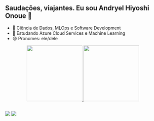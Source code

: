 ## Saudações, viajantes. Eu sou Andryel Hiyoshi Onoue 👋

- 🔭 Ciência de Dados, MLOps e Software Development
- 🌱 Estudando Azure Cloud Services e Machine Learning
- 😄 Pronomes: ele/dele



<div align="center">
  <a href="https://github.com/AndryelOnoue">
  <img height="180em" src="https://github-readme-stats.vercel.app/api?username=AndryelOnoue&show_icons=true&theme=dark&include_all_commits=true&count_private=true"/>
  <img height="180em" src="https://github-readme-stats.vercel.app/api/top-langs/?username=AndryelOnoue&layout=compact&langs_count=7&theme=dark"/>
</div>

##
 
<div> 
  <a href = "mailto:contatoandryelhonoue@gmail.com"><img src="https://img.shields.io/badge/-Gmail-%23333?style=for-the-badge&logo=gmail&logoColor=white" target="_blank"></a>
  <a href="https://www.linkedin.com/in/andryel-hiyoshi-onoue-a583331b7" target="_blank"><img src="https://img.shields.io/badge/-LinkedIn-%230077B5?style=for-the-badge&logo=linkedin&logoColor=white" target="_blank"></a>  
</div>

